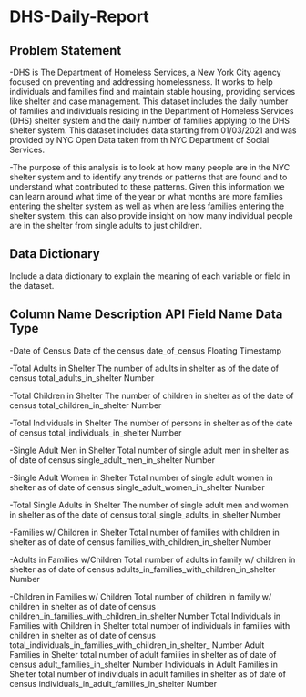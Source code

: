 # DHS-Daily-Report

## Problem Statement 
-DHS is The Department of Homeless Services, a New York City agency focused on preventing and addressing homelessness. It works to help individuals and families find and maintain stable housing, providing services like shelter and case management. This dataset includes the daily number of families and individuals residing in the Department of Homeless Services (DHS) shelter system and the daily number of families applying to the DHS shelter system. This dataset includes data starting from 01/03/2021 and was provided by NYC Open Data taken from th NYC Department of Social Services. 

-The purpose of this analysis is to look at how many people are in the NYC shelter system and to identify any trends or patterns that are found and to understand what contributed to these patterns. Given this information we can learn around what time of the year or what months are more families entering the shelter system as well as when are less families entering the shelter system. this can also provide insight on how many individual people are in the shelter from single adults to just children. 

## Data Dictionary
Include a data dictionary to explain the meaning of each variable or field in the dataset.

Column Name                                Description                                                            API Field Name                              Data Type    
------------------------------------------------------------------------------------------------------------------------------------------------------------------------------
-Date of Census                          Date of the census                                                        date_of_census                        Floating Timestamp

-Total Adults in Shelter          The number of adults in shelter as of the date of census                         total_adults_in_shelter                      Number

-Total Children in Shelter        The number of children in shelter as of the date of census                       total_children_in_shelter                    Number

-Total Individuals in Shelter     The number of persons in shelter as of the date of census                        total_individuals_in_shelter                 Number

-Single Adult Men in Shelter      Total number of single adult men in shelter as of date of census                 single_adult_men_in_shelter                  Number

-Single Adult Women in Shelter    Total number of single adult women in shelter as of date of census               single_adult_women_in_shelter                Number

-Total Single Adults in Shelter   The number of single adult men and women in shelter as of the date of census     total_single_adults_in_shelter               Number

-Families w/ Children in Shelter  Total number of families with children in shelter as of date of census           families_with_children_in_shelter            Number

-Adults in Families w/Children    Total number of adults in family w/ children in shelter as of date of census     adults_in_families_with_children_in_shelter  Number

-Children in Families w/ Children Total number of children in family w/ children in shelter as of date of census   children_in_families_with_children_in_shelter Number
Total Individuals in Families with Children in Shelter
total number of individuals in families with children in shelter as of date of census
total_individuals_in_families_with_children_in_shelter_
Number
Adult Families in Shelter
total number of adult families in shelter as of date of census
adult_families_in_shelter
Number
Individuals in Adult Families in Shelter
total number of individuals in adult families in shelter as of date of census
individuals_in_adult_families_in_shelter
Number